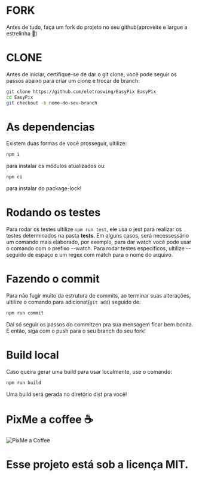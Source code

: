# FORK
Antes de tudo, faça um fork do projeto no seu github(aproveite e largue a estrelinha 🌟)

# CLONE
Antes de iniciar, certifique-se de dar o git clone, você pode seguir os passos abaixo para criar um clone e trocar de branch:

```bash
git clone https://github.com/eletroswing/EasyPix EasyPix
cd EasyPix
git checkout -b nome-do-seu-branch
```

# As dependencias
Existem duas formas de você prosseguir, ultilize:
```bash
npm i
```
para instalar os módulos atualizados ou:
```bash
npm ci
```
para instalar do package-lock!

# Rodando os testes
Para rodar os testes ultilize `npm run test`, ele usa o jest para realizar os testes determinados na pasta **tests**. 
Em alguns casos, será necessessário um comando mais elaborado, por exemplo, para dar watch você pode usar o comando com o prefixo --watch.
Para rodar testes especificos, ultilize -- seguido de espaço e um regex com match para o nome do arquivo.

# Fazendo o commit
Para não fugir muito da estrutura de commits, ao terminar suas alterações, ultilize o comando para adicionat(`git add`) seguido de: 
```bash
npm run commit
```
Dai só seguir os passos do commitzen pra sua mensagem ficar bem bonita. E então, siga com o push para o seu branch do seu fork!

# Build local
Caso queira gerar uma build para usar localmente, use o comando:
```bash
npm run build
```
Uma build será gerada no diretório dist pra você!

# PixMe a coffee ☕
![PixMe a Coffee](https://pixmeacoffee.vercel.app/_next/image?url=https%3A%2F%2Fapi.qrserver.com%2Fv1%2Fcreate-qr-code%2F%3Fsize%3D206x206%26data%3D00020126360014BR.GOV.BCB.PIX0114%2B55329848279105204000053039865802BR5922Ytalo%20da%20Silva%20Batalha6003Uba62070503***63049B02&w=256&q=75 "PixMe a coffee")

# Esse projeto está sob a licença MIT.
